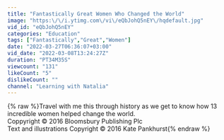 ```yaml
---
title: "Fantastically Great Women Who Changed the World"
image: "https:\/\/i.ytimg.com\/vi\/eQbJohQ5nEY\/hqdefault.jpg"
vid_id: "eQbJohQ5nEY"
categories: "Education"
tags: ["Fantastically","Great","Women"]
date: "2022-03-27T06:36:07+03:00"
vid_date: "2022-03-08T13:24:27Z"
duration: "PT34M35S"
viewcount: "131"
likeCount: "5"
dislikeCount: ""
channel: "Learning with Natalia"
---
```

{% raw %}Travel with me this through history as we get to know how 13 incredible women helped change the world.<br />Coppyright © 2016 Bloomsbury Publishing Plc<br />Text and illustrations Copyright © 2016 Kate Pankhurst{% endraw %}
